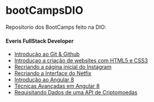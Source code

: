 # bootCampsDIO
Repositorio dos BootCamps feito na DIO:

#### Everis FullStack Developer

- [Introdução ao Git & Github]( https://github.com/SidneyMoreira/bootCampsDIO/tree/master/EverisFullStack/IntroGitGithub/workspace/livro-receitas)
- [Introduçao a criação de websites com HTML5 e CSS3](https://github.com/SidneyMoreira/bootCampsDIO/tree/master/EverisFullStack/IntroCriaWebSitesHTMLeCSS3)
- [Recriando a página inicial do Instagram](https://github.com/SidneyMoreira/bootCampsDIO/tree/master/EverisFullStack/RecriandoPagInitInstagram)
- [Recriando a Interface do Netfix](https://github.com/SidneyMoreira/bootCampsDIO/tree/master/EverisFullStack/RecriandoInterfaceNetflix)
- [Introdução ao Angular 8](https://github.com/SidneyMoreira/bootCampsDIO/tree/master/EverisFullStack/IntroducaoAngular8)
- [Técnicas Avançadas em Angular 8]()
- [Requisitando Dados de uma API de Criptomoedas]()

